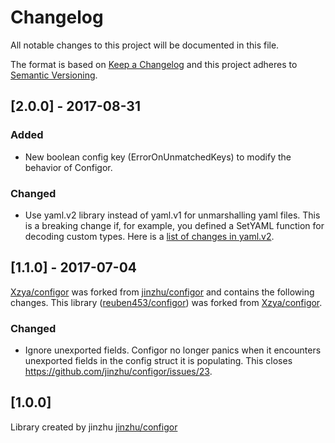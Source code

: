 # Changelog

All notable changes to this project will be documented in this file.

The format is based on [Keep a Changelog](http://keepachangelog.com/en/1.0.0/)
and this project adheres to [Semantic Versioning](http://semver.org/spec/v2.0.0.html).

## [2.0.0] - 2017-08-31

### Added
- New boolean config key (ErrorOnUnmatchedKeys) to modify the behavior of Configor.

### Changed
- Use yaml.v2 library instead of yaml.v1 for unmarshalling yaml files. This is a breaking change if, for example, you defined a SetYAML function for decoding custom types. Here is a [list of changes in yaml.v2](https://blog.labix.org/2014/09/22/announcing-yaml-v2-for-go).

## [1.1.0] - 2017-07-04

[Xzya/configor](https://github.com/Xzya/configor) was forked from [jinzhu/configor](https://github.com/jinzhu/configor) and contains the following changes. This library ([reuben453/configor](https://github.com/reuben453/configor)) was forked from [Xzya/configor](https://github.com/Xzya/configor).

### Changed
- Ignore unexported fields. Configor no longer panics when it encounters unexported fields in the config struct it is populating.
This closes https://github.com/jinzhu/configor/issues/23.

## [1.0.0]

Library created by jinzhu [jinzhu/configor](https://github.com/jinzhu/configor)